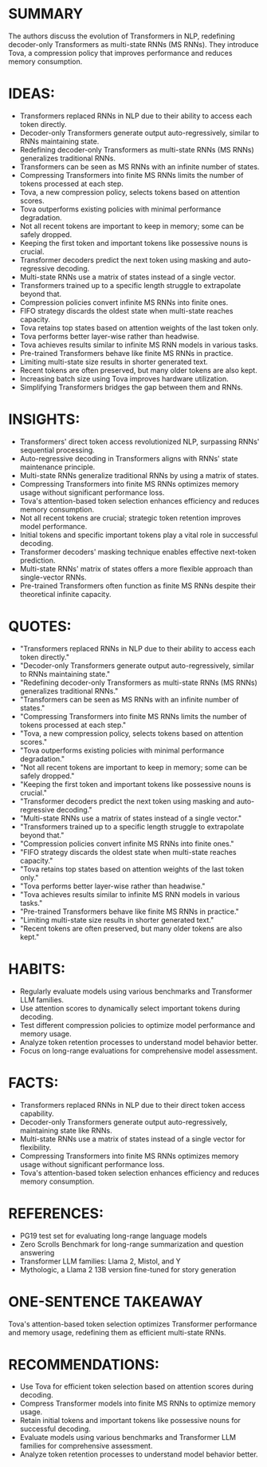 # SUMMARY
The authors discuss the evolution of Transformers in NLP, redefining decoder-only Transformers as multi-state RNNs (MS RNNs). They introduce Tova, a compression policy that improves performance and reduces memory consumption.

# IDEAS:
- Transformers replaced RNNs in NLP due to their ability to access each token directly.
- Decoder-only Transformers generate output auto-regressively, similar to RNNs maintaining state.
- Redefining decoder-only Transformers as multi-state RNNs (MS RNNs) generalizes traditional RNNs.
- Transformers can be seen as MS RNNs with an infinite number of states.
- Compressing Transformers into finite MS RNNs limits the number of tokens processed at each step.
- Tova, a new compression policy, selects tokens based on attention scores.
- Tova outperforms existing policies with minimal performance degradation.
- Not all recent tokens are important to keep in memory; some can be safely dropped.
- Keeping the first token and important tokens like possessive nouns is crucial.
- Transformer decoders predict the next token using masking and auto-regressive decoding.
- Multi-state RNNs use a matrix of states instead of a single vector.
- Transformers trained up to a specific length struggle to extrapolate beyond that.
- Compression policies convert infinite MS RNNs into finite ones.
- FIFO strategy discards the oldest state when multi-state reaches capacity.
- Tova retains top states based on attention weights of the last token only.
- Tova performs better layer-wise rather than headwise.
- Tova achieves results similar to infinite MS RNN models in various tasks.
- Pre-trained Transformers behave like finite MS RNNs in practice.
- Limiting multi-state size results in shorter generated text.
- Recent tokens are often preserved, but many older tokens are also kept.
- Increasing batch size using Tova improves hardware utilization.
- Simplifying Transformers bridges the gap between them and RNNs.

# INSIGHTS:
- Transformers' direct token access revolutionized NLP, surpassing RNNs' sequential processing.
- Auto-regressive decoding in Transformers aligns with RNNs' state maintenance principle.
- Multi-state RNNs generalize traditional RNNs by using a matrix of states.
- Compressing Transformers into finite MS RNNs optimizes memory usage without significant performance loss.
- Tova's attention-based token selection enhances efficiency and reduces memory consumption.
- Not all recent tokens are crucial; strategic token retention improves model performance.
- Initial tokens and specific important tokens play a vital role in successful decoding.
- Transformer decoders' masking technique enables effective next-token prediction.
- Multi-state RNNs' matrix of states offers a more flexible approach than single-vector RNNs.
- Pre-trained Transformers often function as finite MS RNNs despite their theoretical infinite capacity.

# QUOTES:
- "Transformers replaced RNNs in NLP due to their ability to access each token directly."
- "Decoder-only Transformers generate output auto-regressively, similar to RNNs maintaining state."
- "Redefining decoder-only Transformers as multi-state RNNs (MS RNNs) generalizes traditional RNNs."
- "Transformers can be seen as MS RNNs with an infinite number of states."
- "Compressing Transformers into finite MS RNNs limits the number of tokens processed at each step."
- "Tova, a new compression policy, selects tokens based on attention scores."
- "Tova outperforms existing policies with minimal performance degradation."
- "Not all recent tokens are important to keep in memory; some can be safely dropped."
- "Keeping the first token and important tokens like possessive nouns is crucial."
- "Transformer decoders predict the next token using masking and auto-regressive decoding."
- "Multi-state RNNs use a matrix of states instead of a single vector."
- "Transformers trained up to a specific length struggle to extrapolate beyond that."
- "Compression policies convert infinite MS RNNs into finite ones."
- "FIFO strategy discards the oldest state when multi-state reaches capacity."
- "Tova retains top states based on attention weights of the last token only."
- "Tova performs better layer-wise rather than headwise."
- "Tova achieves results similar to infinite MS RNN models in various tasks."
- "Pre-trained Transformers behave like finite MS RNNs in practice."
- "Limiting multi-state size results in shorter generated text."
- "Recent tokens are often preserved, but many older tokens are also kept."

# HABITS:
- Regularly evaluate models using various benchmarks and Transformer LLM families.
- Use attention scores to dynamically select important tokens during decoding.
- Test different compression policies to optimize model performance and memory usage.
- Analyze token retention processes to understand model behavior better.
- Focus on long-range evaluations for comprehensive model assessment.

# FACTS:
- Transformers replaced RNNs in NLP due to their direct token access capability.
- Decoder-only Transformers generate output auto-regressively, maintaining state like RNNs.
- Multi-state RNNs use a matrix of states instead of a single vector for flexibility.
- Compressing Transformers into finite MS RNNs optimizes memory usage without significant performance loss.
- Tova's attention-based token selection enhances efficiency and reduces memory consumption.

# REFERENCES:
- PG19 test set for evaluating long-range language models
- Zero Scrolls Benchmark for long-range summarization and question answering
- Transformer LLM families: Llama 2, Mistol, and Y
- Mythologic, a Llama 2 13B version fine-tuned for story generation

# ONE-SENTENCE TAKEAWAY
Tova's attention-based token selection optimizes Transformer performance and memory usage, redefining them as efficient multi-state RNNs.

# RECOMMENDATIONS:
- Use Tova for efficient token selection based on attention scores during decoding.
- Compress Transformer models into finite MS RNNs to optimize memory usage.
- Retain initial tokens and important tokens like possessive nouns for successful decoding.
- Evaluate models using various benchmarks and Transformer LLM families for comprehensive assessment.
- Analyze token retention processes to understand model behavior better.
